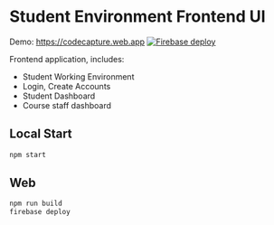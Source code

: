 # Student Environment Frontend UI

Demo: <https://codecapture.web.app> [![Firebase deploy](https://github.com/ParthSindhu/CodeCapture/actions/workflows/firebase-hosting-merge.yml/badge.svg?branch=master)](https://github.com/ParthSindhu/CodeCapture/actions/workflows/firebase-hosting-merge.yml)

Frontend application, includes:

- Student Working Environment
- Login, Create Accounts
- Student Dashboard
- Course staff dashboard

## Local Start

```bash
npm start
```

## Web

```bash
npm run build
firebase deploy
```
